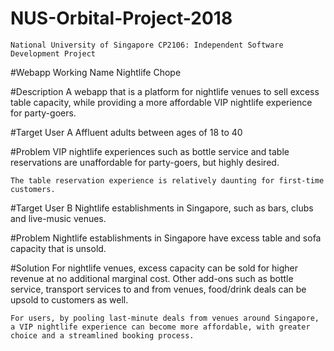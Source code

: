 # NUS-Orbital-Project-2018
	National University of Singapore CP2106: Independent Software Development Project

#Webapp Working Name
	Nightlife Chope

#Description
	A webapp that is a platform for nightlife venues to sell excess table capacity, while providing a more affordable VIP nightlife experience for party-goers. 


#Target User A
	Affluent adults between ages of 18 to 40

#Problem
	VIP nightlife experiences such as bottle service and table reservations are unaffordable for party-goers, but highly desired. 

	The table reservation experience is relatively daunting for first-time customers.

#Target User B
	Nightlife establishments in Singapore, such as bars, clubs and live-music venues.

#Problem
	Nightlife establishments in Singapore have excess table and sofa capacity that is unsold. 
	
#Solution
	For nightlife venues, excess capacity can be sold for higher revenue at no additional marginal cost. Other add-ons such as bottle service, transport services to and from venues, food/drink deals can be upsold to customers as well.

	For users, by pooling last-minute deals from venues around Singapore, a VIP nightlife experience can become more affordable, with greater choice and a streamlined booking process.


